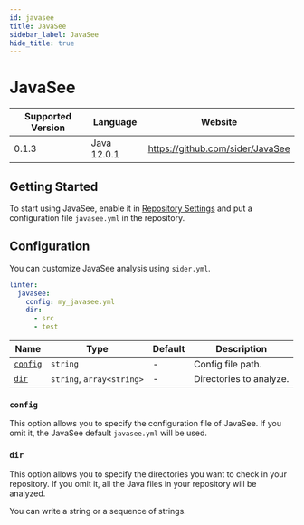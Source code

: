 ```yaml
---
id: javasee
title: JavaSee
sidebar_label: JavaSee
hide_title: true
---
```


# JavaSee

| Supported Version | Language    | Website                          |
| ----------------- | ----------- | -------------------------------- |
| 0.1.3             | Java 12.0.1 | https://github.com/sider/JavaSee |

## Getting Started

To start using JavaSee, enable it in [Repository Settings](../../getting-started/repository-settings.md) and put a configuration file `javasee.yml` in the repository.

## Configuration

You can customize JavaSee analysis using `sider.yml`.

```yaml
linter:
  javasee:
    config: my_javasee.yml
    dir:
      - src
      - test
```

| Name                | Type                      | Default | Description             |
| ------------------- | ------------------------- | ------- | ----------------------- |
| [`config`](#config) | `string`                  | -       | Config file path.       |
| [`dir`](#dir)       | `string`, `array<string>` | -       | Directories to analyze. |

### `config`

This option allows you to specify the configuration file of JavaSee.
If you omit it, the JavaSee default `javasee.yml` will be used.

### `dir`

This option allows you to specify the directories you want to check in your repository.
If you omit it, all the Java files in your repository will be analyzed.

You can write a string or a sequence of strings.
